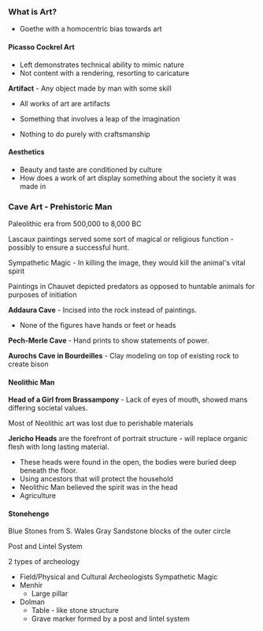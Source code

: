 ### What is Art?
- Goethe with a homocentric bias towards art

#### Picasso Cockrel Art
- Left demonstrates technical ability to mimic nature
- Not content with a rendering, resorting to caricature

**Artifact** - Any object made by man with some skill
- All works of art are artifacts 

- Something that involves a leap of the imagination
- Nothing to do purely with craftsmanship

#### Aesthetics
- Beauty and taste are conditioned by culture
- How does a work of art display something about the society it was made in

### Cave Art - Prehistoric Man
Paleolithic era from 500,000 to 8,000 BC

Lascaux paintings served some sort of magical or religious function - possibly to ensure a successful hunt.

Sympathetic Magic - In killing the image, they would kill the animal's vital spirit

Paintings in Chauvet depicted predators as opposed to huntable animals for purposes of initiation

**Addaura Cave** - Incised into the rock instead of paintings.
- None of the figures have hands or feet or heads

**Pech-Merle Cave** - Hand prints to show statements of power.

**Aurochs Cave in Bourdeilles** - Clay modeling on top of existing rock to create bison

#### Neolithic Man
**Head of a Girl from Brassampony** - Lack of eyes of mouth, showed mans differing societal values.

Most of Neolithic art was lost due to perishable materials

**Jericho Heads** are the forefront of portrait structure - will replace organic flesh with long lasting material.
- These heads were found in the open, the bodies were buried deep beneath the floor.
- Using ancestors that will protect the household
- Neolithic Man believed the spirit was in the head
- Agriculture

#### Stonehenge
Blue Stones from S. Wales
Gray Sandstone blocks of the outer circle

Post and Lintel System


2 types of archeology
- Field/Physical and Cultural Archeologists
Sympathetic Magic 
- Menhir
	- Large pillar
- Dolman
	- Table - like stone structure
	- Grave marker formed by a post and lintel system